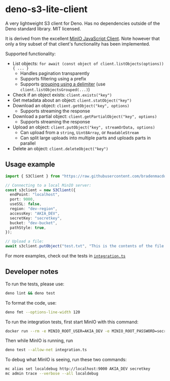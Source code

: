 # deno-s3-lite-client

A very lightweight S3 client for Deno. Has no dependencies outside of the Deno standard library. MIT licensed.

It is derived from the excellent [MinIO JavaScript Client](https://github.com/minio/minio-js). Note however that only a
tiny subset of that client's functionality has been implemented.

Supported functionality:

- List objects: `for await (const object of client.listObjects(options)) { ... }`
  - Handles pagination transparently
  - Supports filtering using a prefix
  - Supports [grouping using a delimiter](https://docs.aws.amazon.com/AmazonS3/latest/userguide/using-prefixes.html)
    (use `client.listObjectsGrouped(...)`)
- Check if an object exists: `client.exists("key")`
- Get metadata about an object: `client.statObject("key")`
- Download an object: `client.getObject("key", options)`
  - Supports streaming the response
- Download a partial object: `client.getPartialObject("key", options)`
  - Supports streaming the response
- Upload an object: `client.putObject("key", streamOrData, options)`
  - Can upload from a `string`, `Uint8Array`, or `ReadableStream`
  - Can split large uploads into multiple parts and uploads parts in parallel
- Delete an object: `client.deleteObject("key")`

## Usage example

```typescript
import { S3Client } from "https://raw.githubusercontent.com/bradenmacdonald/deno-s3-lite-client/main/mod.ts";

// Connecting to a local MinIO server:
const s3client = new S3Client({
  endPoint: "localhost",
  port: 9000,
  useSSL: false,
  region: "dev-region",
  accessKey: "AKIA_DEV",
  secretKey: "secretkey",
  bucket: "dev-bucket",
  pathStyle: true,
});

// Upload a file:
await s3client.putObject("test.txt", "This is the contents of the file.");
```

For more examples, check out the tests in [`integration.ts`](./integration.ts)

## Developer notes

To run the tests, please use:

```sh
deno lint && deno test
```

To format the code, use:

```sh
deno fmt --options-line-width 120
```

To run the integration tests, first start MinIO with this command:

```sh
docker run --rm -e MINIO_ROOT_USER=AKIA_DEV -e MINIO_ROOT_PASSWORD=secretkey -e MINIO_REGION_NAME=dev-region -p 9000:9000 -p 9001:9001 --entrypoint /bin/sh minio/minio:RELEASE.2021-10-23T03-28-24Z -c 'mkdir -p /data/dev-bucket && minio server --console-address ":9001" /data'
```

Then while MinIO is running, run

```sh
deno test --allow-net integration.ts
```

To debug what MinIO is seeing, run these two commands:

```sh
mc alias set localdebug http://localhost:9000 AKIA_DEV secretkey
mc admin trace --verbose --all localdebug
```
